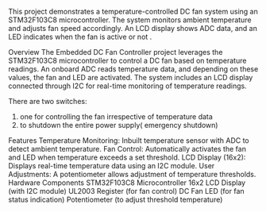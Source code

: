 This project demonstrates a temperature-controlled DC fan system using an STM32F103C8 microcontroller. The system monitors ambient temperature and adjusts fan speed accordingly. An LCD display shows ADC data, and an LED indicates when the fan is active or not .


Overview
The Embedded DC Fan Controller project leverages the STM32F103C8 microcontroller to control a DC fan based on temperature readings. An onboard ADC reads temperature data, and depending on these values, the fan and LED are activated. The system includes an LCD display connected through I2C for real-time monitoring of temperature readings.

There are two switches:
1. one for controlling the fan irrespective of temperature data
2. to shutdown the entire power supply( emergency shutdown)

Features
Temperature Monitoring: Inbuilt temperature sensor with ADC to detect ambient temperature.
Fan Control: Automatically activates the fan and LED when temperature exceeds a set threshold.
LCD Display (16x2): Displays real-time temperature data using an I2C module.
User Adjustments: A potentiometer allows adjustment of temperature thresholds.
Hardware Components
STM32F103C8 Microcontroller
16x2 LCD Display (with I2C module)
UL2003 Register (for fan control)
DC Fan
LED (for fan status indication)
Potentiometer (to adjust threshold temperature)
